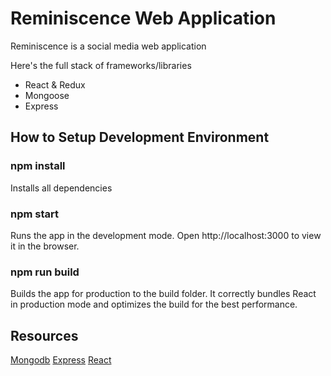# Reminiscence Web Application

Reminiscence is a social media web application

Here's the full stack of frameworks/libraries 

* React & Redux
* Mongoose
* Express


## How to Setup Development Environment 

### npm install 
Installs all dependencies 

### npm start
Runs the app in the development mode.
Open http://localhost:3000 to view it in the browser.

### npm run build
Builds the app for production to the build folder.
It correctly bundles React in production mode and optimizes the build for the best performance.

## Resources 

[Mongodb](https://www.mongodb.com/)
[Express](https://expressjs.com/en/guide/using-middleware.html)
[React](https://reactjs.org/)